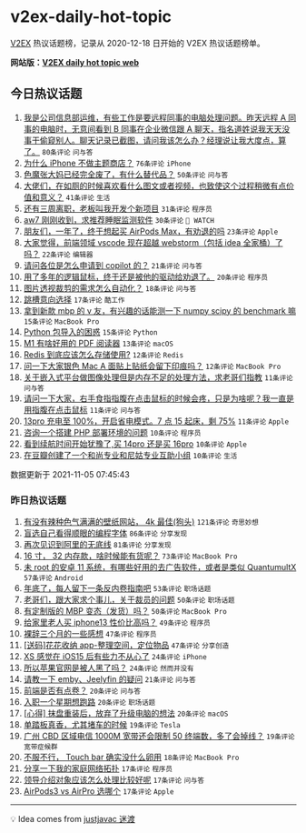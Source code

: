 # v2ex-daily-hot-topic

[V2EX](https://www.v2ex.com/) 热议话题榜，记录从 2020-12-18 日开始的 V2EX 热议话题榜单。

**网站版：[V2EX daily hot topic web](https://boojack.github.io/v2ex-daily-hot-topic-web/)**

## 今日热议话题

<!-- TODAY BEGIN -->

1. [我是公司信息部运维，有些工作是要远程同事的电脑处理问题。昨天远程 A 同事的电脑时，无意间看到 B 同事在企业微信跟 A 聊天，指名道姓说我天天没事干偷窥别人。聊天记录已截图，请问我该怎么办？经理说让我大度点，算了。](https://www.v2ex.com/t/813228) `80条评论` `问与答`
1. [为什么 iPhone 不做主题商店？](https://www.v2ex.com/t/813186) `76条评论` `iPhone`
1. [色魔张大妈已经完全废了，有什么替代品？](https://www.v2ex.com/t/813227) `50条评论` `问与答`
1. [大佬们，在如厕的时候喜欢看什么图文或者视频，也致使这个过程稍微有点价值和意义？](https://www.v2ex.com/t/813206) `41条评论` `生活`
1. [还有三周离职，老板叫我开发个新项目](https://www.v2ex.com/t/813262) `31条评论` `程序员`
1. [aw7 刚刚收到，求推荐睡眠监测软件](https://www.v2ex.com/t/813235) `30条评论` ` WATCH`
1. [朋友们，一年了，终于想起买 AirPods Max，有劝退的吗](https://www.v2ex.com/t/813277) `23条评论` `Apple`
1. [大家觉得，前端领域 vscode 现在超越 webstorm（包括 idea 全家桶）了吗？](https://www.v2ex.com/t/813253) `22条评论` `编辑器`
1. [请问各位是怎么申请到 copilot 的？](https://www.v2ex.com/t/813188) `21条评论` `问与答`
1. [用了多年的逻辑鼠标，终于还是被他的驱动给劝退了。](https://www.v2ex.com/t/813223) `20条评论` `程序员`
1. [图片透视裁剪的需求怎么自动化？](https://www.v2ex.com/t/813225) `18条评论` `问与答`
1. [跳槽意向选择](https://www.v2ex.com/t/813190) `17条评论` `酷工作`
1. [拿到新款 mbp 的 v 友，有兴趣的话能测一下 numpy scipy 的 benchmark 嘛](https://www.v2ex.com/t/813232) `15条评论` `MacBook Pro`
1. [Python 包导入的困惑](https://www.v2ex.com/t/813185) `15条评论` `Python`
1. [M1 有啥好用的 PDF 阅读器](https://www.v2ex.com/t/813270) `13条评论` `macOS`
1. [Redis 到底应该怎么存储使用?](https://www.v2ex.com/t/813275) `12条评论` `Redis`
1. [问一下大家银色 Mac A 面贴上贴纸会留下印痕吗？](https://www.v2ex.com/t/813189) `12条评论` `MacBook Pro`
1. [关于嵌入式平台做图像处理但是内存不足的处理方法，求老哥们指教](https://www.v2ex.com/t/813245) `11条评论` `问与答`
1. [请问一下大家，右手食指指腹在点击鼠标的时候会疼，只是为啥呢？我一直是用指腹在点击鼠标](https://www.v2ex.com/t/813202) `11条评论` `问与答`
1. [13pro 充电至 100%，开启省电模式。7 点 15 起床，剩 75%](https://www.v2ex.com/t/813191) `11条评论` `Apple`
1. [咨询一个搭建 PHP 部署环境的问题](https://www.v2ex.com/t/813284) `10条评论` `程序员`
1. [看到续航时间开始犹豫了,买 14pro 还是买 16pro](https://www.v2ex.com/t/813274) `10条评论` `Apple`
1. [在豆瓣创建了一个和尚专业和尼姑专业互助小组](https://www.v2ex.com/t/813241) `10条评论` `生活`

数据更新于 2021-11-05 07:45:43

<!-- TODAY END -->

### 昨日热议话题

<!-- YESTERDAY BEGIN -->

1. [有没有辣种色气满满的壁纸网站， 4k 最佳(狗头)](https://www.v2ex.com/t/812914) `121条评论` `奇思妙想`
1. [盲选自己看得顺眼的编程字体](https://www.v2ex.com/t/812961) `86条评论` `分享发现`
1. [再次见识到阿里的无底线](https://www.v2ex.com/t/812921) `81条评论` `分享发现`
1. [16 寸， 32 内存款，啥时候能有货呢？](https://www.v2ex.com/t/812920) `73条评论` `MacBook Pro`
1. [未 root 的安卓 11 系统，有哪些好用的去广告软件，或者是类似 QuantumultX](https://www.v2ex.com/t/812939) `57条评论` `Android`
1. [年底了，每人留下一条反内卷指南吧](https://www.v2ex.com/t/813011) `53条评论` `职场话题`
1. [老哥们，跟大家求个事儿，关于裁员的问题](https://www.v2ex.com/t/812985) `50条评论` `职场话题`
1. [有定制版的 MBP 变态（发货）吗？](https://www.v2ex.com/t/813016) `50条评论` `MacBook Pro`
1. [给家里老人买 iphone13 性价比高吗？](https://www.v2ex.com/t/812951) `49条评论` `程序员`
1. [裸辞三个月的一些感想](https://www.v2ex.com/t/813107) `47条评论` `程序员`
1. [[送码]花花收纳 app-整理空间，定位物品](https://www.v2ex.com/t/812919) `47条评论` `分享创造`
1. [XS 感觉在 iOS15 后有些力不从心了](https://www.v2ex.com/t/813080) `24条评论` `iPhone`
1. [所以苹果官网是被人黑了吗？](https://www.v2ex.com/t/813047) `24条评论` `然而并没有`
1. [请教一下 emby、Jeelyfin 的疑问](https://www.v2ex.com/t/812899) `21条评论` `问与答`
1. [前端是否有点卷？](https://www.v2ex.com/t/813069) `20条评论` `问与答`
1. [入职一个星期想跑路](https://www.v2ex.com/t/812998) `20条评论` `职场话题`
1. [[心得] 抹盘重装后，放弃了升级电脑的想法](https://www.v2ex.com/t/812933) `20条评论` `macOS`
1. [单踏板真香，尤其堵车的时候](https://www.v2ex.com/t/813084) `19条评论` `Tesla`
1. [广州 CBD 区域电信 1000M 宽带还会限制 50 终端数，多了会掉线？](https://www.v2ex.com/t/812966) `19条评论` `宽带症候群`
1. [不服不行， Touch bar 确实没什么卵用](https://www.v2ex.com/t/813056) `18条评论` `MacBook Pro`
1. [分享一下我的家庭网络拓扑](https://www.v2ex.com/t/813150) `17条评论` `程序员`
1. [领导介绍对象应该怎么处理比较好呢](https://www.v2ex.com/t/813081) `17条评论` `问与答`
1. [AirPods3 vs AirPro 选哪个](https://www.v2ex.com/t/813066) `17条评论` `Apple`

<!-- YESTERDAY END -->

---

💡 Idea comes from [justjavac 迷渡](https://github.com/justjavac/)
